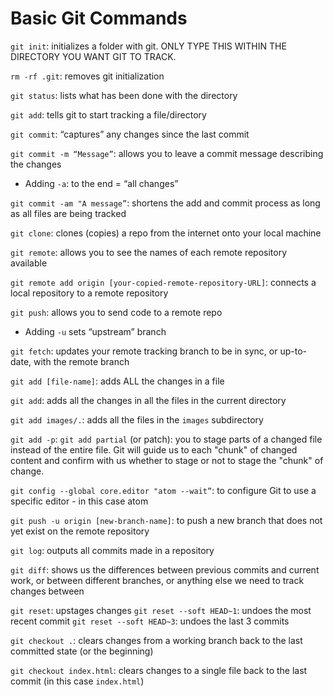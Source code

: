 # Basic Git Commands

`git init`: initializes a folder with git. ONLY TYPE THIS WITHIN THE DIRECTORY YOU WANT GIT TO TRACK.

`rm -rf .git`: removes git initialization

`git status`: lists what has been done with the directory

`git add`: tells git to start tracking a file/directory

`git commit`: “captures” any changes since the last commit

`git commit -m “Message”`: allows you to leave a commit message describing the changes

* Adding `-a`: to the end = “all changes”

`git commit -am "A message”`: shortens the add and commit process as long as all files are being tracked

`git clone`: clones (copies) a repo from the internet onto your local machine

`git remote`: allows you to see the names of each remote repository available

`git remote add origin [your-copied-remote-repository-URL]`: connects a local repository to a remote repository

`git push`: allows you to send code to a remote repo

* Adding `-u` sets “upstream” branch

`git fetch`: updates your remote tracking branch to be in sync, or up-to-date, with the remote branch

`git add [file-name]`: adds ALL the changes in a file

`git add`: adds all the changes in all the files in the current directory

`git add images/.`: adds all the files in the `images` subdirectory

`git add -p`: `git add partial` (or patch): you to stage parts of a changed file instead of the entire file. Git will guide us to each "chunk" of changed content and confirm with us whether to stage or not to stage the "chunk" of change.

`git config --global core.editor "atom --wait”`: to configure Git to use a specific editor - in this case atom

`git push -u origin [new-branch-name]`: to push a new branch that does not yet exist on the remote repository

`git log`: outputs all commits made in a repository

`git diff`: shows us the differences between previous commits and current work, or between different branches, or anything else we need to track changes between

`git reset`: upstages changes
`git reset --soft HEAD~1`: undoes the most recent commit
`git reset --soft HEAD~3`: undoes the last 3 commits

`git checkout .`: clears changes from a working branch back to the last committed state (or the beginning)

`git checkout index.html`: clears changes to a single file back to the last commit (in this case `index.html`)
